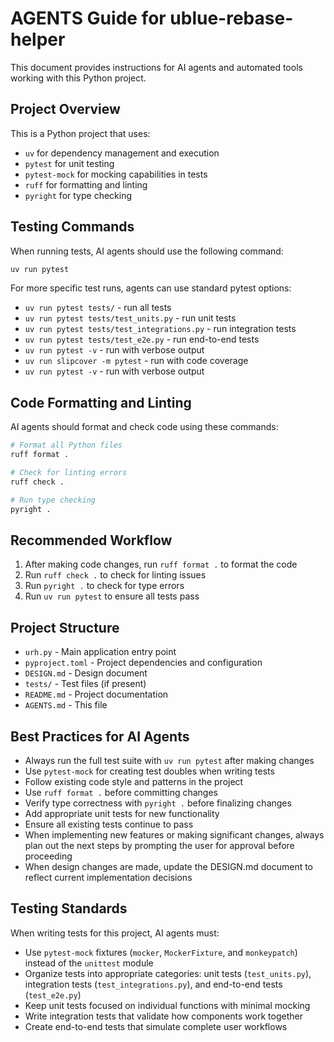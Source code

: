 # AGENTS Guide for ublue-rebase-helper

This document provides instructions for AI agents and automated tools working with this Python project.

## Project Overview

This is a Python project that uses:
- `uv` for dependency management and execution
- `pytest` for unit testing
- `pytest-mock` for mocking capabilities in tests
- `ruff` for formatting and linting
- `pyright` for type checking

## Testing Commands

When running tests, AI agents should use the following command:

```bash
uv run pytest
```

For more specific test runs, agents can use standard pytest options:
- `uv run pytest tests/` - run all tests
- `uv run pytest tests/test_units.py` - run unit tests
- `uv run pytest tests/test_integrations.py` - run integration tests
- `uv run pytest tests/test_e2e.py` - run end-to-end tests
- `uv run pytest -v` - run with verbose output
- `uv run slipcover -m pytest` - run with code coverage
- `uv run pytest -v` - run with verbose output

## Code Formatting and Linting

AI agents should format and check code using these commands:

```bash
# Format all Python files
ruff format .

# Check for linting errors
ruff check .

# Run type checking
pyright .
```

## Recommended Workflow

1. After making code changes, run `ruff format .` to format the code
2. Run `ruff check .` to check for linting issues
3. Run `pyright .` to check for type errors
4. Run `uv run pytest` to ensure all tests pass

## Project Structure

- `urh.py` - Main application entry point
- `pyproject.toml` - Project dependencies and configuration
- `DESIGN.md` - Design document
- `tests/` - Test files (if present)
- `README.md` - Project documentation
- `AGENTS.md` - This file

## Best Practices for AI Agents

- Always run the full test suite with `uv run pytest` after making changes
- Use `pytest-mock` for creating test doubles when writing tests
- Follow existing code style and patterns in the project
- Use `ruff format .` before committing changes
- Verify type correctness with `pyright .` before finalizing changes
- Add appropriate unit tests for new functionality
- Ensure all existing tests continue to pass
- When implementing new features or making significant changes, always plan out the next steps by prompting the user for approval before proceeding
- When design changes are made, update the DESIGN.md document to reflect current implementation decisions

## Testing Standards

When writing tests for this project, AI agents must:
- Use `pytest-mock` fixtures (`mocker`, `MockerFixture`, and `monkeypatch`) instead of the `unittest` module
- Organize tests into appropriate categories: unit tests (`test_units.py`), integration tests (`test_integrations.py`), and end-to-end tests (`test_e2e.py`)
- Keep unit tests focused on individual functions with minimal mocking
- Write integration tests that validate how components work together
- Create end-to-end tests that simulate complete user workflows
